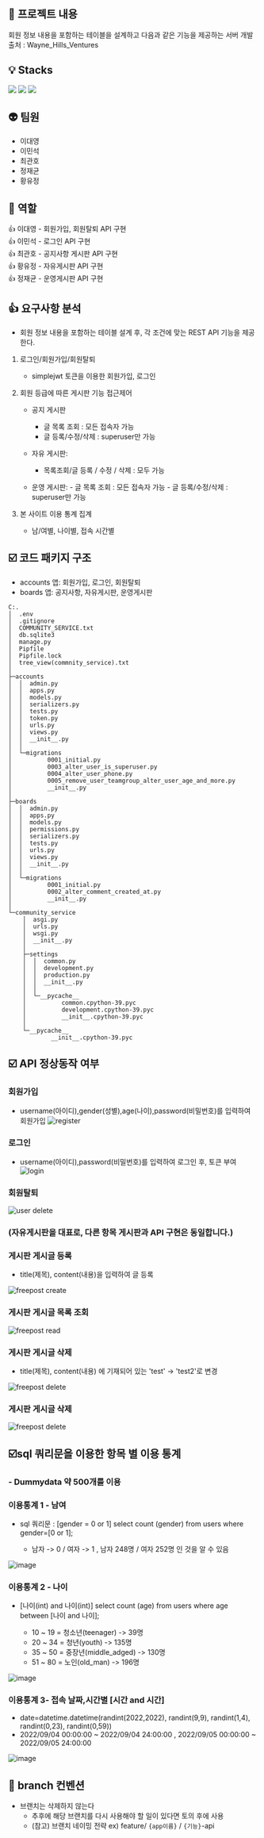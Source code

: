 ## :mag_right: 프로젝트 내용
회원 정보 내용을 포함하는 테이블을 설계하고 다음과 같은 기능을 제공하는 서버 개발<br>
출처 : Wayne_Hills_Ventures

## :bulb: Stacks
<img src="https://img.shields.io/badge/python-3776AB?style=for-the-badge&logo=python&logoColor=white"> <img src="https://img.shields.io/badge/django-092E20?style=for-the-badge&logo=django&logoColor=white"> <img src="https://img.shields.io/badge/SQLite-003B57?style=for-the-badge&logo=SQLite&logoColor=white">  

## :alien: 팀원
- 이대영
- 이민석
- 최관호
- 정재균
- 황유정

## :baby: 역할
:thumbsup: 이대영
    - 회원가입, 회원탈퇴 API 구현 <br>
:thumbsup: 이민석
    - 로그인 API 구현 <br>
:thumbsup: 최관호
    - 공지사항 게시판 API 구현 <br>
:thumbsup: 황유정
    - 자유게시판 API 구현 <br>
:thumbsup: 정재균
    - 운영게시판 API 구현 <br>

## :+1: 요구사항 분석

- 회원 정보 내용을 포함하는 테이블 설계 후, 각 조건에 맞는 REST API 기능을 제공한다.

1. 로그인/회원가입/회원탈퇴
   - simplejwt 토큰을 이용한 회원가입, 로그인
   
2. 회원 등급에 따른 게시판 기능 접근제어
   - 공지 게시판
        - 글 목록 조회 : 모든 접속자 가능
        - 글 등록/수정/삭제 : superuser만 가능
        
   - 자유 게시판:
        - 목록조회/글 등록 / 수정 / 삭제 : 모두 가능
        
   - 운영 게시판:
         - 글 목록 조회 : 모든 접속자 가능
         - 글 등록/수정/삭제 : superuser만 가능

3. 본 사이트 이용 통계 집계
   - 남/여별, 나이별, 접속 시간별


## :ballot_box_with_check: 코드 패키지 구조
- accounts 앱: 회원가입, 로그인, 회원탈퇴
- boards 앱: 공지사항, 자유게시판, 운영게시판
```
C:.
│  .env
│  .gitignore
│  COMMUNITY_SERVICE.txt
│  db.sqlite3
│  manage.py
│  Pipfile
│  Pipfile.lock
│  tree_view(commnity_service).txt
│  
├─accounts
│  │  admin.py
│  │  apps.py
│  │  models.py
│  │  serializers.py
│  │  tests.py
│  │  token.py
│  │  urls.py
│  │  views.py
│  │  __init__.py
│  │  
│  └─migrations
│          0001_initial.py
│          0003_alter_user_is_superuser.py
│          0004_alter_user_phone.py
│          0005_remove_user_teamgroup_alter_user_age_and_more.py
│          __init__.py
│          
├─boards
│  │  admin.py
│  │  apps.py
│  │  models.py
│  │  permissions.py
│  │  serializers.py
│  │  tests.py
│  │  urls.py
│  │  views.py
│  │  __init__.py
│  │  
│  └─migrations
│          0001_initial.py
│          0002_alter_comment_created_at.py
│          __init__.py
│          
└─community_service
    │  asgi.py
    │  urls.py
    │  wsgi.py
    │  __init__.py
    │  
    ├─settings
    │  │  common.py
    │  │  development.py
    │  │  production.py
    │  │  __init__.py
    │  │  
    │  └─__pycache__
    │          common.cpython-39.pyc
    │          development.cpython-39.pyc
    │          __init__.cpython-39.pyc
    │          
    └─__pycache__
            __init__.cpython-39.pyc
```


## :ballot_box_with_check: API 정상동작 여부

### 회원가입
- username(아이디),gender(성별),age(나이),password(비밀번호)를 입력하여 회원가입
![register](https://user-images.githubusercontent.com/99165573/188481506-30cf4cab-c28b-4b23-95d4-31ae58897a7e.jpg)

### 로그인

- username(아이디),password(비밀번호)를 입력하여 로그인 후, 토큰 부여
![login](https://user-images.githubusercontent.com/99165573/188481728-e3784a06-9d7f-48e6-b857-1c6ba93b2197.jpg)

### 회원탈퇴

![user delete](https://user-images.githubusercontent.com/99165573/188481945-95f825c3-11bd-4075-ac37-0364f0414f6c.jpg)

### (자유게시판을 대표로, 다른 항목 게시판과 API 구현은 동일합니다.)

### 게시판 게시글 등록
- title(제목), content(내용)을 입력하여 글 등록

![freepost create](https://user-images.githubusercontent.com/99165573/188482352-bc31c6b2-31c7-4781-9513-7c921a580dda.jpg)

### 게시판 게시글 목록 조회

![freepost read](https://user-images.githubusercontent.com/99165573/188483176-d20e98bc-c981-4a77-a826-06561fe402b3.jpg)

### 게시판 게시글 삭제
- title(제목), content(내용) 에 기재되어 있는 'test' -> 'test2'로 변경

![freepost delete](https://user-images.githubusercontent.com/99165573/188483571-c5bdb45a-4673-4f51-8f3c-ae32a39087b6.jpg)

### 게시판 게시글 삭제

![freepost delete](https://user-images.githubusercontent.com/99165573/188483415-c0c463b7-7eb3-487e-9c34-10ee3ed32cfd.jpg)

## :ballot_box_with_check:sql 쿼리문을 이용한 항목 별 이용 통계

### - Dummydata 약 500개를 이용

### 이용통계 1 - 남여
- sql 쿼리문 : [gender = 0 or 1] select count (gender) from users where gender=[0 or 1];

  - 남자 -> 0 / 여자 -> 1 , 남자 248명 / 여자 252명 인 것을 알 수 있음
  
![image](https://user-images.githubusercontent.com/99165573/188484798-0d64ea4c-667e-4858-9c7d-956b02b33938.png)

### 이용통계 2 - 나이
- [나이(int) and 나이(int)] select count (age) from users where age between [나이 and 나이];

    - 10 ~ 19 = 청소년(teenager) -> 39명
    - 20 ~ 34 = 청년(youth) -> 135명
    - 35 ~ 50 = 중장년(middle_adged) -> 130명
    - 51 ~ 80 = 노인(old_man) -> 196명
    
![image](https://user-images.githubusercontent.com/99165573/188486839-e37713cc-4cdd-4788-b560-733e1e090eed.png)

### 이용통계 3- 접속 날짜,시간별 [시간 and 시간]

- date=datetime.datetime(randint(2022,2022), randint(9,9), randint(1,4), randint(0,23), randint(0,59))
- 2022/09/04 00:00:00 ~ 2022/09/04 24:00:00 , 2022/09/05 00:00:00 ~ 2022/09/05 24:00:00

![image](https://user-images.githubusercontent.com/99165573/188487224-f362435b-30e1-4705-81c1-bfefea7e4238.png)


## :pushpin: branch 컨벤션 

- 브랜치는 삭제하지 않는다
    - 추후에 해당 브랜치를 다시 사용해야 할 일이 있다면 토의 후에 사용
    - (참고) 브랜치 네이밍 전략 ex) feature/ `{app이름}` / `{기능}`-api




